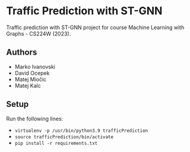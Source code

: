 # Traffic Prediction with ST-GNN

Traffic prediction with ST-GNN project for course Machine Learning with Graphs - CS224W (2023).

## Authors
- Marko Ivanovski
- David Ocepek
- Matej Miočic
- Matej Kalc

## Setup

Run the following lines:
 - `virtualenv -p /usr/bin/python3.9 trafficPrediction`
 - `source trafficPrediction/bin/activate`
 - `pip install -r requirements.txt`
 
